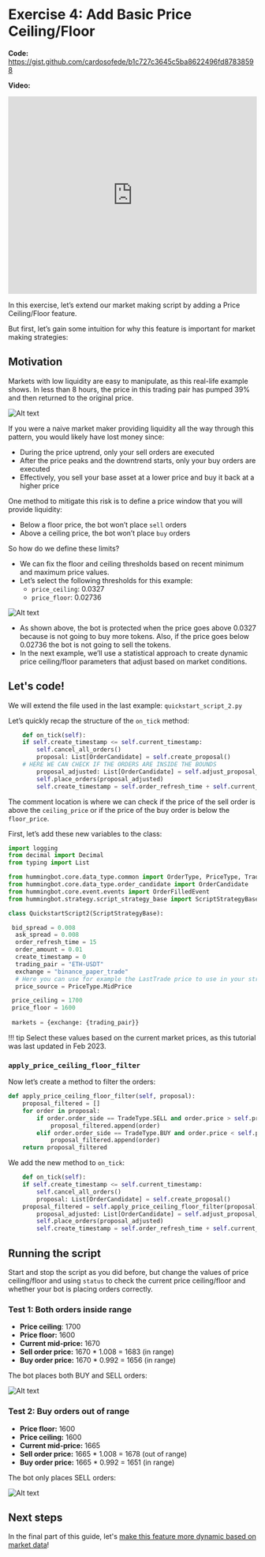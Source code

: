 # Exercise 4: Add Basic Price Ceiling/Floor

**Code:** <https://gist.github.com/cardosofede/b1c727c3645c5ba8622496fd87838598>

**Video:**
<iframe style="width:100%; min-height:400px;" src="https://www.youtube.com/embed/RhVSNjdgp2s" frameborder="0" allow="accelerometer; autoplay; encrypted-media; gyroscope; picture-in-picture" allowfullscreen></iframe>

In this exercise, let’s extend our market making script by adding a Price Ceiling/Floor feature.

But first, let’s gain some intuition for why this feature is important for market making strategies:

## Motivation

Markets with low liquidity are easy to manipulate, as this real-life example shows. In less than 8 hours, the price in this trading pair has pumped 39% and then returned to the original price.

![Alt text](Untitled%205.png)

If you were a naive market maker providing liquidity all the way through this pattern, you would likely have lost money since:

- During the price uptrend, only your sell orders are executed
- After the price peaks and the downtrend starts, only your buy orders are executed
- Effectively, you sell your base asset at a lower price and buy it back at a higher price

One method to mitigate this risk is to define a price window that you will provide liquidity:

- Below a floor price, the bot won’t place `sell` orders
- Above a ceiling price, the bot won’t place `buy` orders

So how do we define these limits?

- We can fix the floor and ceiling thresholds based on recent minimum and maximum price values.
- Let’s select the following thresholds for this example:
  - `price_ceiling`: 0.0327
  - `price_floor`: 0.02736

![Alt text](Untitled%206.png)

- As shown above, the bot is protected when the price goes above 0.0327 because is not going to buy more tokens. Also, if the price goes below 0.02736 the bot is not going to sell the tokens.
- In the next example, we’ll use a statistical approach to create dynamic price ceiling/floor parameters that adjust based on market conditions.

## Let's code!

We will extend the file used in the last example: `quickstart_script_2.py`

Let’s quickly recap the structure of the `on_tick` method:

```py hl_lines="5"
    def on_tick(self):
    if self.create_timestamp <= self.current_timestamp:
        self.cancel_all_orders()
        proposal: List[OrderCandidate] = self.create_proposal()
    # HERE WE CAN CHECK IF THE ORDERS ARE INSIDE THE BOUNDS
        proposal_adjusted: List[OrderCandidate] = self.adjust_proposal_to_budget(proposal)
        self.place_orders(proposal_adjusted)
        self.create_timestamp = self.order_refresh_time + self.current_timestamp
```

The comment location is where we can check if the price of the sell order is above the `ceiling_price` or if the price of the buy order is below the `floor_price`.

First, let’s add these new variables to the class:

```python
import logging
from decimal import Decimal
from typing import List

from hummingbot.core.data_type.common import OrderType, PriceType, TradeType
from hummingbot.core.data_type.order_candidate import OrderCandidate
from hummingbot.core.event.events import OrderFilledEvent
from hummingbot.strategy.script_strategy_base import ScriptStrategyBase

class QuickstartScript2(ScriptStrategyBase):

 bid_spread = 0.008
  ask_spread = 0.008
  order_refresh_time = 15
  order_amount = 0.01
  create_timestamp = 0
  trading_pair = "ETH-USDT"
  exchange = "binance_paper_trade"
  # Here you can use for example the LastTrade price to use in your strategy
  price_source = PriceType.MidPrice

 price_ceiling = 1700
 price_floor = 1600
 
 markets = {exchange: {trading_pair}}
```

!!! tip
    Select these values based on the current market prices, as this tutorial was last updated in Feb 2023.

### `apply_price_ceiling_floor_filter`

Now let’s create a method to filter the orders:

```python
def apply_price_ceiling_floor_filter(self, proposal):
    proposal_filtered = []
    for order in proposal:
        if order.order_side == TradeType.SELL and order.price > self.price_floor:
            proposal_filtered.append(order)
        elif order.order_side == TradeType.BUY and order.price < self.price_ceiling:
            proposal_filtered.append(order)
    return proposal_filtered
```

We add the new method to `on_tick`:

```python
    def on_tick(self):
    if self.create_timestamp <= self.current_timestamp:
        self.cancel_all_orders()
        proposal: List[OrderCandidate] = self.create_proposal()
    proposal_filtered = self.apply_price_ceiling_floor_filter(proposal)
        proposal_adjusted: List[OrderCandidate] = self.adjust_proposal_to_budget(proposal_filtered)
        self.place_orders(proposal_adjusted)
        self.create_timestamp = self.order_refresh_time + self.current_timestamp
```

## Running the script

Start and stop the script as you did before, but change the values of price ceiling/floor and using `status` to check the current price ceiling/floor and whether your bot is placing orders correctly.

### Test 1: Both orders inside range

- **Price ceiling**: 1700
- **Price floor:** 1600
- **Current mid-price:** 1670
- **Sell order price:** 1670 * 1.008 = 1683 (in range)
- **Buy order price:** 1670 * 0.992 = 1656 (in range)

The bot places both BUY and SELL orders:

![Alt text](Untitled%207.png)

### Test 2: Buy orders out of range

- **Price floor:** 1600
- **Price ceiling:** 1600
- **Current mid-price:** 1665
- **Sell order price:** 1665 * 1.008 = 1678 (out of range)
- **Buy order price:** 1665 * 0.992 = 1651 (in range)

The bot only places SELL orders:

![Alt text](Untitled%208.png)

## Next steps

In the final part of this guide, let's [make this feature more dynamic based on market data](/quickstart/custom-pmm-5/)!
